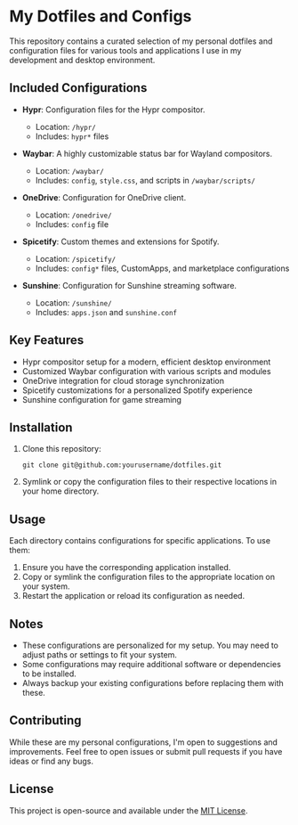 # My Dotfiles and Configs

This repository contains a curated selection of my personal dotfiles and configuration files for various tools and applications I use in my development and desktop environment.

## Included Configurations

- **Hypr**: Configuration files for the Hypr compositor.
  - Location: `/hypr/`
  - Includes: `hypr*` files

- **Waybar**: A highly customizable status bar for Wayland compositors.
  - Location: `/waybar/`
  - Includes: `config`, `style.css`, and scripts in `/waybar/scripts/`

- **OneDrive**: Configuration for OneDrive client.
  - Location: `/onedrive/`
  - Includes: `config` file

- **Spicetify**: Custom themes and extensions for Spotify.
  - Location: `/spicetify/`
  - Includes: `config*` files, CustomApps, and marketplace configurations

- **Sunshine**: Configuration for Sunshine streaming software.
  - Location: `/sunshine/`
  - Includes: `apps.json` and `sunshine.conf`

## Key Features

- Hypr compositor setup for a modern, efficient desktop environment
- Customized Waybar configuration with various scripts and modules
- OneDrive integration for cloud storage synchronization
- Spicetify customizations for a personalized Spotify experience
- Sunshine configuration for game streaming

## Installation

1. Clone this repository:
   ```
   git clone git@github.com:yourusername/dotfiles.git
   ```
2. Symlink or copy the configuration files to their respective locations in your home directory.

## Usage

Each directory contains configurations for specific applications. To use them:

1. Ensure you have the corresponding application installed.
2. Copy or symlink the configuration files to the appropriate location on your system.
3. Restart the application or reload its configuration as needed.

## Notes

- These configurations are personalized for my setup. You may need to adjust paths or settings to fit your system.
- Some configurations may require additional software or dependencies to be installed.
- Always backup your existing configurations before replacing them with these.

## Contributing

While these are my personal configurations, I'm open to suggestions and improvements. Feel free to open issues or submit pull requests if you have ideas or find any bugs.

## License

This project is open-source and available under the [MIT License](LICENSE).